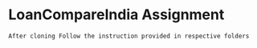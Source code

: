 # LoanCompareIndia Assignment
```After cloning follow the steps to setup
After cloning Follow the instruction provided in respective folders
```